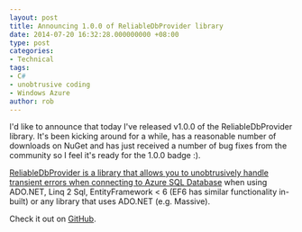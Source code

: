```yaml
---
layout: post
title: Announcing 1.0.0 of ReliableDbProvider library
date: 2014-07-20 16:32:28.000000000 +08:00
type: post
categories:
- Technical
tags:
- C#
- unobtrusive coding
- Windows Azure
author: rob
---
```



I'd like to announce that today I've released v1.0.0 of the ReliableDbProvider library. It's been kicking around for a while, has a reasonable number of downloads on NuGet and has just received a number of bug fixes from the community so I feel it's ready for the 1.0.0 badge :).



[ReliableDbProvider is a library that allows you to unobtrusively handle transient errors when connecting to Azure SQL Database](/blog/2013/06/18/unobtrusive-transient-fault-handling-in-azure-sql-database-with-entity-framework-linq-to-sql-nhibernate-and-ado-net/ "Unobtrusive transient fault handling in Azure SQL Database with Entity Framework, Linq To Sql, NHibernate and ADO.NET") when using ADO.NET, Linq 2 Sql, EntityFramework < 6 (EF6 has similar functionality in-built) or any library that uses ADO.NET (e.g. Massive).



Check it out on [GitHub](https://github.com/MRCollective/ReliableDbProvider).

